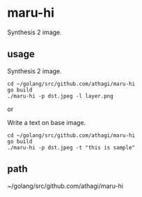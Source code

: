 # maru-hi

Synthesis 2 image.

## usage
Synthesis 2 image.
``` 
cd ~/golang/src/github.com/athagi/maru-hi
go build
./maru-hi -p dst.jpeg -l layer.png
```

or 

Write a text on base image.
```
cd ~/golang/src/github.com/athagi/maru-hi
go build
./maru-hi -p dst.jpeg -t "this is sample"
```

## path

~/golang/src/github.com/athagi/maru-hi


